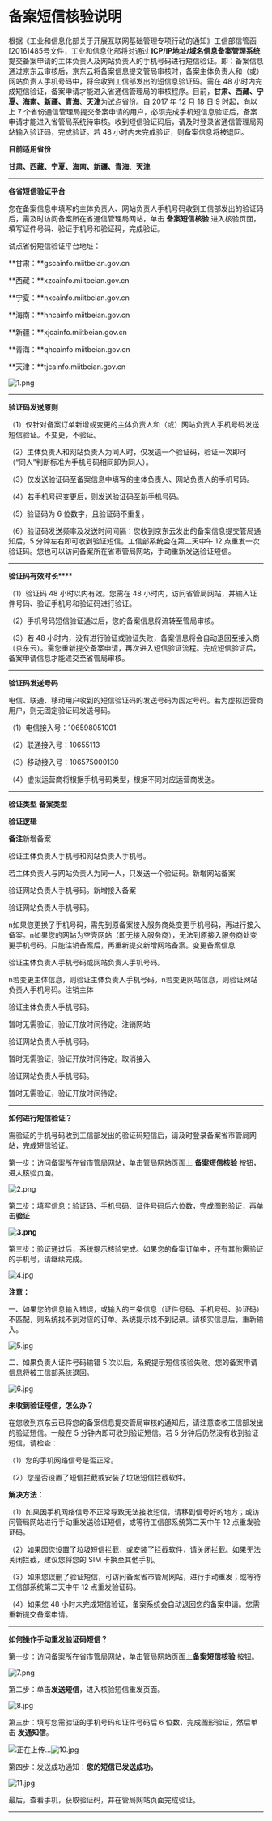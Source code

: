 # 备案短信核验说明

根据《工业和信息化部关于开展互联网基础管理专项行动的通知》工信部信管函[2016]485号文件，工业和信息化部将对通过 **ICP/IP地址/域名信息备案管理系统** 提交备案申请的主体负责人及网站负责人的手机号码进行短信验证。即：备案信息通过京东云审核后，京东云将备案信息提交管局审核时，备案主体负责人和（或）网站负责人手机号码中，将会收到工信部发出的短信息验证码。需在 48 小时内完成短信验证，备案申请才能进入省通信管理局的审核程序。目前，**甘肃、西藏、宁夏、海南、新疆、青海**、**天津**为试点省份。自 2017 年 12 月 18 日 9 时起，向以上 7 个省份通信管理局提交备案申请的用户，必须完成手机短信息验证后，备案申请才能进入省管局系统待审核。收到短信验证码后，请及时登录省通信管理局网站输入验证码，完成验证。若 48 小时内未完成验证，则备案信息将被退回。

**目前适用省份**

**甘肃、西藏、宁夏、海南、新疆、青海**、**天津**

****

[]()**各省短信验证平台**

您在备案信息中填写的主体负责人、网站负责人手机号码收到工信部发出的验证码后，需及时访问备案所在省通信管理局网站，单击 **备案短信核验** 进入核验页面， 填写证件号码、验证手机号和验证码，完成验证。

试点省份短信验证平台地址：

**甘肃：**gscainfo.miitbeian.gov.cn

**西藏：**xzcainfo.miitbeian.gov.cn

**宁夏：**nxcainfo.miitbeian.gov.cn

**海南：**hncainfo.miitbeian.gov.cn

**新疆：**xjcainfo.miitbeian.gov.cn

**青海：**qhcainfo.miitbeian.gov.cn

**天津：**tjcainfo.miitbeian.gov.cn

![1.png](https://img1.jcloudcs.com/cms/b779ee76-5dcf-4e25-bb3d-c7337a87391b20171218111115.png)

****

**验证码发送原则**

（1）仅针对备案订单新增或变更的主体负责人和（或）网站负责人手机号码发送短信验证。不变更，不验证。

（2）主体负责人和网站负责人为同人时，仅发送一个验证码，验证一次即可（“同人”判断标准为手机号码相同即为同人）。

（3）仅发送验证码至备案信息中填写的主体负责人、网站负责人的手机号码。

（4）若手机号码变更后，则发送验证码至新手机号码。

（5）验证码为 6 位数字，且验证码不重复。

（6）验证码发送频率及发送时间间隔：您收到京东云发出的备案信息提交管局通知后，5 分钟左右即可收到验证短信。工信部系统会在第二天中午 12 点重发一次验证码。您也可以访问备案所在省市管局网站，手动重新发送验证短信。

****

**验证码有效时长******

（1）验证码 48 小时以内有效。您需在 48 小时内，访问省管局网站，并输入证件号码、验证手机号和验证码进行验证。

（2）手机号码短信验证通过后，您的备案信息将流转至管局审核。

（3）若 48 小时内，没有进行验证或验证失败，备案信息将会自动退回至接入商（京东云）。需您重新提交备案申请，再次进入短信验证流程。完成短信验证后，备案申请信息才能递交至省管局审核。

****

[]()**验证码发送号码**

电信、联通、移动用户收到的短信验证码的发送号码为固定号码。若为虚拟运营商用户，则无固定验证码发送号码。

（1）电信接入号：106598051001

（2）联通接入号：10655113

（3）移动接入号：106575000130

（4）虚拟运营商将根据手机号码类型，根据不同对应运营商发送。

****

[]()**验证类型**
**备案类型**

**验证逻辑**

**备注**新增备案

验证主体负责人手机号和网站负责人手机号。

若主体负责人与网站负责人为同一人，只发送一个验证码。新增网站备案

验证网站负责人手机号码。新增接入备案

验证网站负责人手机号码。

n如果您更换了手机号码，需先到原备案接入服务商处变更手机号码，再进行接入备案。n如果您的网站为空壳网站（即无接入服务商），无法到原接入服务商处变更手机号码。只能注销备案后，再重新提交新增网站备案。变更备案信息

验证主体负责人手机号码或网站负责人手机号码。

n若变更主体信息，则验证主体负责人手机号码。n若变更网站信息，则验证网站负责人手机号码。注销主体

验证主体负责人手机号码。

暂时无需验证，验证开放时间待定。注销网站

验证网站负责人手机号码。

暂时无需验证，验证开放时间待定。取消接入

验证网站负责人手机号码。

暂时无需验证，验证开放时间待定。

****

[]()**如何进行短信验证？**

需验证的手机号码收到工信部发出的验证码短信后，请及时登录备案省市管局网站，完成短信验证。

第一步：访问备案所在省市管局网站，单击管局网站页面上 **备案短信核验** 按钮，进入核验页面。

![2.png](https://img1.jcloudcs.com/cms/65e73149-db8a-4080-95c1-7c0090151f0b20171218111140.png)

第二步：填写信息：验证码、手机号码、证件号码后六位数，完成图形验证，再单击**验证**

**![3.png](https://img1.jcloudcs.com/cms/553307f7-d33b-4d82-954f-b3b13c9b4b6020171218111243.png)**

第三步：验证通过后，系统提示核验完成。如果您的备案订单中，还有其他需验证的手机号，请继续完成。

![4.jpg](https://img1.jcloudcs.com/cms/20279609-56a1-42dd-906a-802d7f65535520171218111308.jpg)

**注意：**

一、如果您的信息输入错误，或输入的三条信息（证件号码、手机号码、验证码）不匹配，则系统找不到对应的订单。系统提示找不到记录。请核实信息后，重新输入。

![5.jpg](https://img1.jcloudcs.com/cms/eaf52083-0b67-41a1-873f-a549a166329e20171218111340.jpg)

二、如果负责人证件号码输错 5 次以后，系统提示短信核验失败。您的备案申请信息将被工信部系统退回。

![6.jpg](https://img1.jcloudcs.com/cms/35c0e5fc-682f-42ba-b17f-718b7dc2596420171218111400.jpg)

**未收到验证短信，怎么办？**

在您收到京东云已将您的备案信息提交管局审核的通知后，请注意查收工信部发出的验证短信。一般在 5 分钟内即可收到验证短信。若 5 分钟后仍然没有收到验证短信，请检查：

（1）您的手机网络信号是否正常。

（2）您是否设置了短信拦截或安装了垃圾短信拦截软件。

**解决方法：**

（1）如果因手机网络信号不正常导致无法接收短信，请移到信号好的地方；或访问管局网站进行手动重发送验证短信，或等待工信部系统第二天中午 12 点重发验证码。

（2）如果因您设置了垃圾短信拦截，或安装了拦截软件，请关闭拦截。如果无法关闭拦截，建议您将您的 SIM 卡换至其他手机。

（3）如果您误删了验证短信，可访问备案省市管局网站，进行手动重发；或等待工信部系统第二天中午 12 点重发验证码。

（4）如果您 48 小时未完成短信验证，备案系统会自动退回您的备案申请。您需重新提交备案申请。

****

[]()**如何操作手动重发验证码短信？**

第一步：访问备案所在省市管局网站，单击管局网站页面上**备案短信核验** 按钮。

![7.png](https://img1.jcloudcs.com/cms/67a6282c-e4fc-4159-b31f-45298ac2721d20171218111458.png)

第二步：单击**发送短信**，进入核验短信重发页面。

![8.jpg](https://img1.jcloudcs.com/cms/c14df63a-f4d9-4c14-8042-71c3f4deb61420171218111527.jpg)

第三步：填写您需验证的手机号码和证件号码后 6 位数，完成图形验证，然后单击 **发通知信**。

![](http://cms.jcloud.com/ueditor/themes/default/images/spacer.gif "正在上传...")![10.jpg](https://img1.jcloudcs.com/cms/e7bf0d33-de8f-4b7e-b561-e7c0720cc71420171218111656.jpg)

第四步：发送成功通知：**您的短信已发送成功。**

![11.jpg](https://img1.jcloudcs.com/cms/745eeabd-5cde-4d78-b337-e154d067ec7a20171218111720.jpg)

最后，查看手机，获取验证码，并在管局网站页面完成验证。

****